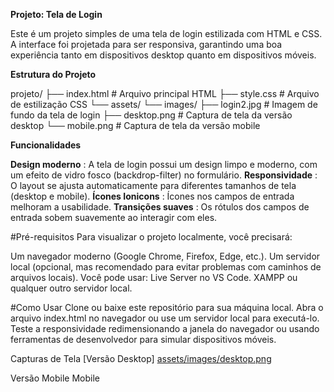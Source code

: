 **Projeto: Tela de Login**

Este é um projeto simples de uma tela de login estilizada com HTML e CSS. A interface foi projetada para ser responsiva, garantindo uma boa experiência tanto em dispositivos desktop quanto em dispositivos móveis.

**Estrutura do Projeto**

projeto/
├── index.html          # Arquivo principal HTML
├── style.css           # Arquivo de estilização CSS
└── assets/
    └── images/
        ├── login2.jpg  # Imagem de fundo da tela de login
        ├── desktop.png # Captura de tela da versão desktop
        └── mobile.png  # Captura de tela da versão mobile

**Funcionalidades**

**Design moderno** : A tela de login possui um design limpo e moderno, com um efeito de vidro fosco (backdrop-filter) no formulário.
**Responsividade** : O layout se ajusta automaticamente para diferentes tamanhos de tela (desktop e mobile).
**Ícones Ionicons** : Ícones nos campos de entrada melhoram a usabilidade.
**Transições suaves** : Os rótulos dos campos de entrada sobem suavemente ao interagir com eles.

#Pré-requisitos
Para visualizar o projeto localmente, você precisará:

Um navegador moderno (Google Chrome, Firefox, Edge, etc.).
Um servidor local (opcional, mas recomendado para evitar problemas com caminhos de arquivos locais). Você pode usar:
Live Server no VS Code.
XAMPP ou qualquer outro servidor local.

#Como Usar
Clone ou baixe este repositório para sua máquina local.
Abra o arquivo index.html no navegador ou use um servidor local para executá-lo.
Teste a responsividade redimensionando a janela do navegador ou usando ferramentas de desenvolvedor para simular dispositivos móveis.

Capturas de Tela
[Versão Desktop]
[assets/images/desktop.png](https://github.com/JohnatanShinon/login/blob/main/assets/images/desktop.png)

Versão Mobile
Mobile
